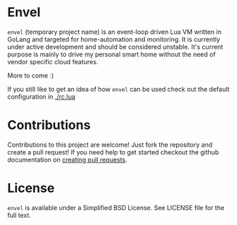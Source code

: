 # Envel

`envel` (temporary project name) is an event-loop driven Lua VM written in GoLang and targeted for home-automation and monitoring. It is currently under active development and should be considered unstable. It's current purpose is mainly to drive my personal smart home without the need of vendor specific cloud features.

More to come :)

If you still like to get an idea of how `envel` can be used check out the default configuration in [./rc.lua](./rc.lua)

# Contributions

Contributions to this project are welcome! Just fork the repository and create a pull request!
If you need help to get started checkout the github documentation on [creating pull requests](https://help.github.com/en/articles/creating-a-pull-request-from-a-fork).

# License

`envel` is available under a Simplified BSD License. See LICENSE file for the full text.